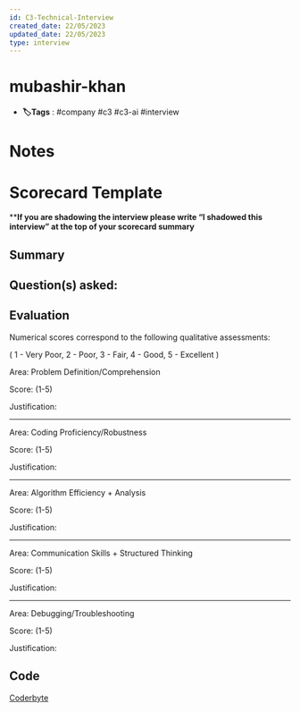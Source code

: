 ```yaml
---
id: C3-Technical-Interview
created_date: 22/05/2023
updated_date: 22/05/2023
type: interview
---
```


#  mubashir-khan

- **🏷️Tags** :   #company #c3 #c3-ai #interview
[ ](#anki-card)

# Notes


# Scorecard Template

****If you are shadowing the interview please write “I shadowed this interview” at the top of your scorecard summary**

## Summary

<A brief description of why you have made the recommendation. This should correlate to the rating and analysis of the different areas>

## Question(s) asked:

<List all the questions asked in the interview>

## Evaluation

Numerical scores correspond to the following qualitative assessments:

( 1 - Very Poor, 2 - Poor, 3 - Fair, 4 - Good, 5 - Excellent )

Area: Problem Definition/Comprehension

Score: (1-5)

Justification:

---

Area: Coding Proficiency/Robustness

Score: (1-5)

Justification:

---

Area: Algorithm Efficiency + Analysis

Score: (1-5)

Justification:

---

Area: Communication Skills + Structured Thinking

Score: (1-5)

Justification:

---

Area: Debugging/Troubleshooting

Score: (1-5)

Justification:

## Code

<paste any code snippets produced from the interview>

[Coderbyte](https://coderbyte.com/editor/sharing:NdyYTk2R)

```



```